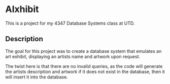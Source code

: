 # AIxhibit

This is a project for my 4347 Database Systems class at UTD.

## Description

The goal for this project was to create a database system that emulates an art exhibit, displaying an artists name and artwork upon request.

The twist here is that there are no invalid queries, as the code will generate the artists description and artwork if it does not exist in the database, then it will insert it into the database.

